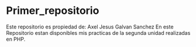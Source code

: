 # Primer_repositorio
Este repositorio es propiedad de: Axel Jesus Galvan Sanchez
En este Repositorio estan disponibles mis practicas de la segunda unidad realizadas en PHP.
